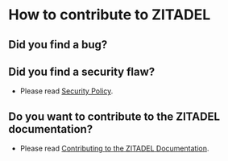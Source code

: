 # How to contribute to ZITADEL

## **Did you find a bug?**

## **Did you find a security flaw?**

* Please read [Security Policy](SECURITY.md).

## **Do you want to contribute to the ZITADEL documentation?**

* Please read [Contributing to the ZITADEL Documentation](site/CONTRIBUTING.md).